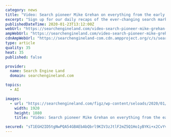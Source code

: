 ```yaml
---
category: news
title: "Video: Search pioneer Mike Grehan on everything from the early days of SEO to AI’s role in paid and organic search"
excerpt: "Sign up for our daily recaps of the ever-changing search marketing landscape. Gain new strategies and insights at the intersection of marketing, technology, and management. Our next conference will be held: It’s been 15 years since their first interview,"
publishedDateTime: 2020-01-23T13:12:00Z
webUrl: "https://searchengineland.com/video-search-pioneer-mike-grehan-on-everything-from-the-early-days-of-seo-to-ais-role-in-paid-and-organic-search-328040"
ampWebUrl: "https://searchengineland.com/video-search-pioneer-mike-grehan-on-everything-from-the-early-days-of-seo-to-ais-role-in-paid-and-organic-search-328040/amp"
cdnAmpWebUrl: "https://searchengineland-com.cdn.ampproject.org/c/s/searchengineland.com/video-search-pioneer-mike-grehan-on-everything-from-the-early-days-of-seo-to-ais-role-in-paid-and-organic-search-328040/amp"
type: article
quality: 35
heat: 35
published: false

provider:
  name: Search Engine Land
  domain: searchengineland.com

topics:
  - AI

images:
  - url: "https://searchengineland.com/figz/wp-content/seloads/2020/01/Mike-Grehan-video.jpg"
    width: 1920
    height: 1080
    title: "Video: Search pioneer Mike Grehan on everything from the early days of SEO to AI’s role in paid and organic search"

secured: "sT1EGH2ID5tgNwPQA54GBAEbAbQbrl9KIV3zJtlF2mZ5Q1Ho1yBYKi+x2CvYvd9hqy/+sVBnTCaj0PLPLavVlDYI16KEQaf9nqwci7LrHibI2xD5TKO4dmqrONNrX9D4MQ2r6eHASVvh/5v636EI4MSrSP0iVzIiBI10p+Z3IgAKO7tc4zvSCcLtQZlOljHAmK3TEsZ4A/wR/XKW1J0aHhrX1NDa5e8N5FT/uKioz9K6LO2VXWovx0sF0K0CJRBaVKV+EQ5cgOZp9xe3s8NtFixPHUZjJtG7p3D4G3i+S5jIx6E60UGH+5Z8UGlLDmpxfDIjFHDwm2PR8D/77Vtk1u1UuCFLYqxSh1uXbk/bXfxAfrfmbTxmYAViHNh8Uvr6wr7PB0Dw2oyc9Da6YU8sQN2vri/TnAe+2tYM3JlFLvSM36M+y7eCQ4LCwzG8Q9boizahwwfpBt/mMncpOGjD95On6HLSMH/GXgjTcsJgwMU=;hCtR74ihVwTMdk9Em8rQ1Q=="
---
```


